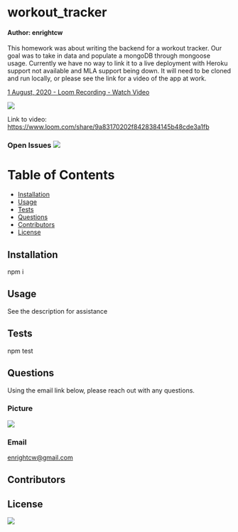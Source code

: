 
# workout_tracker
#### Author: enrightcw

This homework was about writing the backend for a workout tracker.  Our goal was to take in data and populate a mongoDB through mongoose usage.  Currently we have no way to link it to a live deployment with Heroku support not available and MLA support being down.  It will need to be cloned and run locally, or please see the link for a video of the app at work.

<a href="https://www.loom.com/share/9a83170202f8428384145b48cde3a1fb"> <p>1 August, 2020 - Loom Recording - Watch Video</p> <img style="max-width:300px;" src="https://cdn.loom.com/sessions/thumbnails/9a83170202f8428384145b48cde3a1fb-with-play.gif"> </a>

Link to video: https://www.loom.com/share/9a83170202f8428384145b48cde3a1fb

### Open Issues <img src= "https://img.shields.io/github/issues/enrightcw/workout_tracker">

# Table of Contents
* [Installation](#installation)
* [Usage](#usage)
* [Tests](#tests)
* [Questions](#questions)
* [Contributors](#contributors)
* [License](#license)

## Installation

npm i

## Usage

See the description for assistance

## Tests

npm test

## Questions

Using the email link below, please reach out with any questions.

### Picture
<img src="https://avatars2.githubusercontent.com/u/58670012?v=4">

### Email 
enrightcw@gmail.com

## Contributors



## License

<img src="https://img.shields.io/github/license/enrightcw/workout_tracker">
